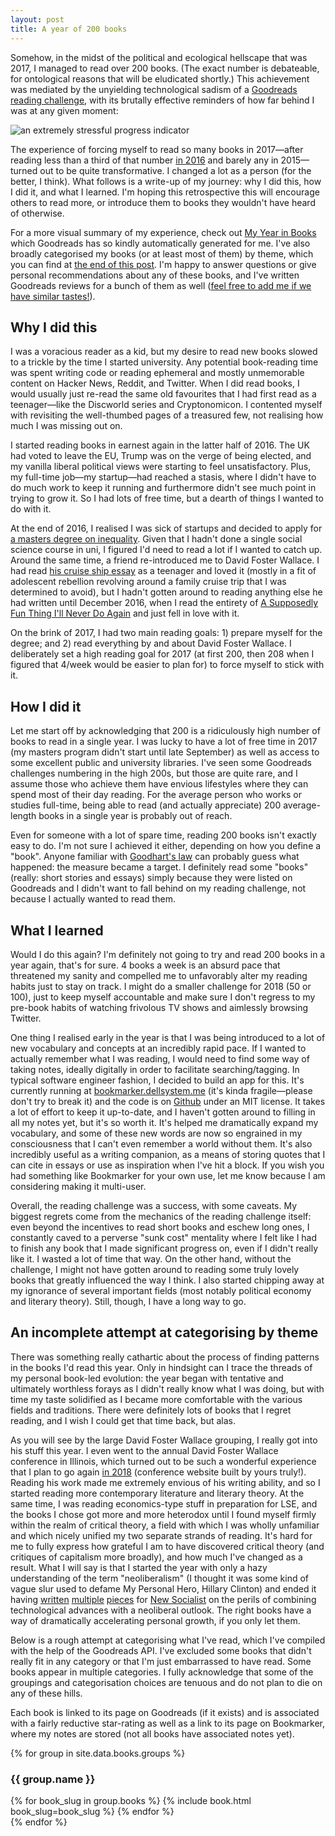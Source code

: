 ```yaml
---
layout: post
title: A year of 200 books
---
```


Somehow, in the midst of the political and ecological hellscape that was 2017, I managed to read over 200 books. (The exact number is debateable, for ontological reasons that will be eludicated shortly.) This achievement was mediated by the unyielding technological sadism of a [Goodreads reading challenge](https://www.goodreads.com/user/year_in_books/2017), with its brutally effective reminders of how far behind I was at any given moment:

![an extremely stressful progress indicator](https://pbs.twimg.com/media/DRmp-22XcAEC_Mp.jpg "this is fascism")

The experience of forcing myself to read so many books in 2017—after reading less than a third of that number [in 2016](https://www.goodreads.com/user_challenges/6470943) and barely any in 2015—turned out to be quite transformative. I changed a lot as a person (for the better, I think). What follows is a write-up of my journey: why I did this, how I did it, and what I learned. I'm hoping this retrospective this will encourage others to read more, or introduce them to books they wouldn't have heard of otherwise.

For a more visual summary of my experience, check out [My Year in Books](https://www.goodreads.com/user/year_in_books/2017) which Goodreads has so kindly automatically generated for me. I've also broadly categorised my books (or at least most of them) by theme, which you can find at [the end of this post](#categories). I'm happy to answer questions or give personal recommendations about any of these books, and I've written Goodreads reviews for a bunch of them as well ([feel free to add me if we have similar tastes!](https://www.goodreads.com/user/show/60292716-wendy-liu)).

## Why I did this

I was a voracious reader as a kid, but my desire to read new books slowed to a trickle by the time I started university. Any potential book-reading time was spent writing code or reading ephemeral and mostly unmemorable content on Hacker News, Reddit, and Twitter. When I did read books, I would usually just re-read the same old favourites that I had first read as a teenager—like the Discworld series and Cryptonomicon. I contented myself with revisiting the well-thumbed pages of a treasured few, not realising how much I was missing out on.

I started reading books in earnest again in the latter half of 2016. The UK had voted to leave the EU, Trump was on the verge of being elected, and my vanilla liberal political views were starting to feel unsatisfactory. Plus, my full-time job—my startup—had reached a stasis, where I didn't have to do much work to keep it running and furthermore didn't see much point in trying to grow it. So I had lots of free time, but a dearth of things I wanted to do with it.

At the end of 2016, I realised I was sick of startups and decided to apply for [a masters degree on inequality](/posts/a-personal-statement). Given that I hadn't done a single social science course in uni, I figured I'd need to read a lot if I wanted to catch up. Around the same time, a friend re-introduced me to David Foster Wallace. I had read [his cruise ship essay](https://harpers.org/wp-content/uploads/2008/09/HarpersMagazine-1996-01-0007859.pdf) as a teenager and loved it (mostly in a fit of adolescent rebellion revolving around a family cruise trip that I was determined to avoid), but I hadn't gotten around to reading anything else he had written until December 2016, when I read the entirety of [A Supposedly Fun Thing I'll Never Do Again](https://www.goodreads.com/book/show/45762.A_Supposedly_Fun_Thing_I_ll_Never_Do_Again) and just fell in love with it.

On the brink of 2017, I had two main reading goals: 1) prepare myself for the degree; and 2) read everything by and about David Foster Wallace. I deliberately set a high reading goal for 2017 (at first 200, then 208 when I figured that 4/week would be easier to plan for) to force myself to stick with it.

## How I did it

Let me start off by acknowledging that 200 is a ridiculously high number of books to read in a single year. I was lucky to have a lot of free time in 2017 (my masters program didn't start until late September) as well as access to some excellent public and university libraries. I've seen some Goodreads challenges numbering in the high 200s, but those are quite rare, and I assume those who achieve them have envious lifestyles where they can spend most of their day reading. For the average person who works or studies full-time, being able to read (and actually appreciate) 200 average-length books in a single year is probably out of reach.

Even for someone with a lot of spare time, reading 200 books isn't exactly easy to do. I'm not sure I achieved it either, depending on how you define a "book". Anyone familiar with [Goodhart's law](https://en.wikipedia.org/wiki/Goodhart%27s_law) can probably guess what happened: the measure became a target. I definitely read some "books" (really: short stories and essays) simply because they were listed on Goodreads and I didn't want to fall behind on my reading challenge, not because I actually wanted to read them.

## What I learned

Would I do this again? I'm definitely not going to try and read 200 books in a year again, that's for sure. 4 books a week is an absurd pace that threatened my sanity and compelled me to unfavorably alter my reading habits just to stay on track. I might do a smaller challenge for 2018 (50 or 100), just to keep myself accountable and make sure I don't regress to my pre-book habits of watching frivolous TV shows and aimlessly browsing Twitter.

One thing I realised early in the year is that I was being introduced to a lot of new vocabulary and concepts at an incredibly rapid pace. If I wanted to actually remember what I was reading, I would need to find some way of taking notes, ideally digitally in order to facilitate searching/tagging. In typical software engineer fashion, I decided to build an app for this. It's currently running at [bookmarker.dellsystem.me](http://bookmarker.dellsystem.me/) (it's kinda fragile—please don't try to break it) and the code is on [Github](https://github.com/dellsystem/bookmarker) under an MIT license. It takes a lot of effort to keep it up-to-date, and I haven't gotten around to filling in all my notes yet, but it's so worth it. It's helped me dramatically expand my vocabulary, and some of these new words are now so engrained in my consciousness that I can't even remember a world without them. It's also incredibly useful as a writing companion, as a means of storing quotes that I can cite in essays or use as inspiration when I've hit a block. If you wish you had something like Bookmarker for your own use, let me know because I am considering making it multi-user.

Overall, the reading challenge was a success, with some caveats. My biggest regrets come from the mechanics of the reading challenge itself: even beyond the incentives to read short books and eschew long ones, I constantly caved to a perverse "sunk cost" mentality where I felt like I had to finish any book that I made significant progress on, even if I didn't really like it. I wasted a lot of time that way. On the other hand, without the challenge, I might not have gotten around to reading some truly lovely books that greatly influenced the way I think. I also started chipping away at my ignorance of several important fields (most notably political economy and literary theory). Still, though, I have a long way to go.

## An incomplete attempt at categorising by theme

There was something really cathartic about the process of finding patterns in the books I'd read this year. Only in hindsight can I trace the threads of my personal book-led evolution: the year began with tentative and ultimately worthless forays as I didn't really know what I was doing, but with time my taste solidified as I became more comfortable with the various fields and traditions. There were definitely lots of books that I regret reading, and I wish I could get that time back, but alas.

As you will see by the large David Foster Wallace grouping, I really got into his stuff this year. I even went to the annual David Foster Wallace conference in Illinois, which turned out to be such a wonderful experience that I plan to go again [in 2018](http://wallaceconference.com/) (conference website built by yours truly!). Reading his work made me extremely envious of his writing ability, and so I started reading more contemporary literature and literary theory. At the same time, I was reading economics-type stuff in preparation for LSE, and the books I chose got more and more heterodox until I found myself firmly within the realm of critical theory, a field with which I was wholly unfamiliar and which nicely unified my two separate strands of reading. It's hard for me to fully express how grateful I am to have discovered critical theory (and critiques of capitalism more broadly), and how much I've changed as a result. What I will say is that I started the year with only a hazy understanding of the term "neoliberalism" (I thought it was some kind of vague slur used to defame My Personal Hero, Hillary Clinton) and ended it having [written](https://newsocialist.org.uk/social-murder-productivity-crisis/) [multiple](https://newsocialist.org.uk/the-gig-economy/) [pieces](https://newsocialist.org.uk/labours-digital-strategy/) for [New Socialist](https://newsocialist.org.uk/) on the perils of combining technological advances with a neoliberal outlook. The right books have a way of dramatically accelerating personal growth, if you only let them.

Below is a rough attempt at categorising what I've read, which I've compiled with the help of the Goodreads API. I've excluded some books that didn't really fit in any category or that I'm just embarrassed to have read. Some books appear in multiple categories. I fully acknowledge that some of the groupings and categorisation choices are tenuous and do not plan to die on any of these hills.

Each book is linked to its page on Goodreads (if it exists) and is associated with a fairly reductive star-rating as well as a link to its page on Bookmarker, where my notes are stored (not all books have associated notes yet).

<a name="categories"></a>
{% for group in site.data.books.groups %}
<h3>{{ group.name }}</h3>
<div class="six-grid">
{% for book_slug in group.books %}
{% include book.html book_slug=book_slug %}
{% endfor %}
</div>
{% endfor %}
